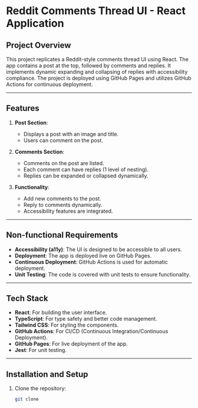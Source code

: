 # Reddit Comments Thread UI - React Application

## Project Overview

This project replicates a Reddit-style comments thread UI using React. The app contains a post at the top, followed by comments and replies. It implements dynamic expanding and collapsing of replies with accessibility compliance. The project is deployed using GitHub Pages and utilizes GitHub Actions for continuous deployment.

---

## Features

1. **Post Section**:
   - Displays a post with an image and title.
   - Users can comment on the post.

2. **Comments Section**:
   - Comments on the post are listed.
   - Each comment can have replies (1 level of nesting).
   - Replies can be expanded or collapsed dynamically.

3. **Functionality**:
   - Add new comments to the post.
   - Reply to comments dynamically.
   - Accessibility features are integrated.

---

## Non-functional Requirements

- **Accessibility (a11y)**: The UI is designed to be accessible to all users.
- **Deployment**: The app is deployed live on GitHub Pages.
- **Continuous Deployment**: GitHub Actions is used for automatic deployment.
- **Unit Testing**: The code is covered with unit tests to ensure functionality.

---

## Tech Stack

- **React**: For building the user interface.
- **TypeScript**: For type safety and better code management.
- **Tailwind CSS**: For styling the components.
- **GitHub Actions**: For CI/CD (Continuous Integration/Continuous Deployment).
- **GitHub Pages**: For live deployment of the app.
- **Jest**: For unit testing.

---

## Installation and Setup

1. Clone the repository:
   ```bash
   git clone 
